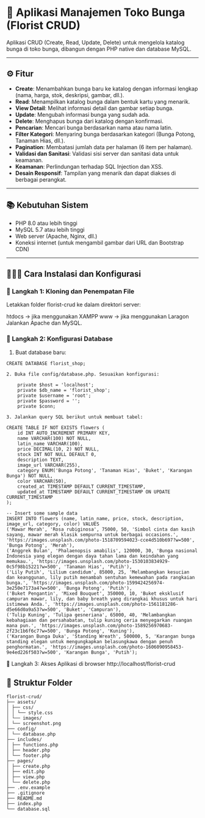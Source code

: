 # 💐 Aplikasi Manajemen Toko Bunga (Florist CRUD)

Aplikasi CRUD (Create, Read, Update, Delete) untuk mengelola katalog bunga di toko bunga, dibangun dengan PHP native dan database MySQL.

---

## ⚙️ Fitur

- **Create**: Menambahkan bunga baru ke katalog dengan informasi lengkap (nama, harga, stok, deskripsi, gambar, dll.).
- **Read**: Menampilkan katalog bunga dalam bentuk kartu yang menarik.
- **View Detail**: Melihat informasi detail dan gambar setiap bunga.
- **Update**: Mengubah informasi bunga yang sudah ada.
- **Delete**: Menghapus bunga dari katalog dengan konfirmasi.
- **Pencarian**: Mencari bunga berdasarkan nama atau nama latin.
- **Filter Kategori**: Menyaring bunga berdasarkan kategori (Bunga Potong, Tanaman Hias, dll.).
- **Pagination**: Membatasi jumlah data per halaman (6 item per halaman).
- **Validasi dan Sanitasi**: Validasi sisi server dan sanitasi data untuk keamanan.
- **Keamanan**: Perlindungan terhadap SQL Injection dan XSS.
- **Desain Responsif**: Tampilan yang menarik dan dapat diakses di berbagai perangkat.

---

## 📚 Kebutuhan Sistem

- PHP 8.0 atau lebih tinggi
- MySQL 5.7 atau lebih tinggi
- Web server (Apache, Nginx, dll.)
- Koneksi internet (untuk mengambil gambar dari URL dan Bootstrap CDN)

---

## 👩🏻‍💻 Cara Instalasi dan Konfigurasi

### 🧩 Langkah 1: Kloning dan Penempatan File
Letakkan folder florist-crud ke dalam direktori server:

htdocs → jika menggunakan XAMPP
www → jika menggunakan Laragon
Jalankan Apache dan MySQL.

### 🧩 Langkah 2: Konfigurasi Database
1. Buat database baru:

````
CREATE DATABASE florist_shop;

2. Buka file config/database.php. Sesuaikan konfigurasi:

    private $host = 'localhost';
    private $db_name = 'florist_shop';
    private $username = 'root';
    private $password = '';
    private $conn;

3. Jalankan query SQL berikut untuk membuat tabel:

CREATE TABLE IF NOT EXISTS flowers (
    id INT AUTO_INCREMENT PRIMARY KEY,
    name VARCHAR(100) NOT NULL,
    latin_name VARCHAR(100),
    price DECIMAL(10, 2) NOT NULL,
    stock INT NOT NULL DEFAULT 0,
    description TEXT,
    image_url VARCHAR(255),
    category ENUM('Bunga Potong', 'Tanaman Hias', 'Buket', 'Karangan Bunga') NOT NULL,
    color VARCHAR(50),
    created_at TIMESTAMP DEFAULT CURRENT_TIMESTAMP,
    updated_at TIMESTAMP DEFAULT CURRENT_TIMESTAMP ON UPDATE CURRENT_TIMESTAMP
);

-- Insert some sample data
INSERT INTO flowers (name, latin_name, price, stock, description, image_url, category, color) VALUES
('Mawar Merah', 'Rosa rubiginosa', 75000, 50, 'Simbol cinta dan kasih sayang, mawar merah klasik sempurna untuk berbagai occasions.', 'https://images.unsplash.com/photo-1518709594023-cce4d510b697?w=500', 'Bunga Potong', 'Merah'),
('Anggrek Bulan', 'Phalaenopsis amabilis', 120000, 30, 'Bunga nasional Indonesia yang elegan dengan daya tahan lama dan keindahan yang memukau.', 'https://images.unsplash.com/photo-1530103834929-0c5f98b15221?w=500', 'Tanaman Hias', 'Putih'),
('Lily Putih', 'Lilium candidum', 85000, 25, 'Melambangkan kesucian dan keanggunan, lily putih menambah sentuhan kemewahan pada rangkaian bunga.', 'https://images.unsplash.com/photo-1599424256974-3e250e7173a4?w=500', 'Bunga Potong', 'Putih'),
('Buket Pengantin', 'Mixed Bouquet', 350000, 10, 'Buket eksklusif campuran mawar, lily, dan baby breath yang dirangkai khusus untuk hari istimewa Anda.', 'https://images.unsplash.com/photo-1561181286-d5e66d0a9a53?w=500', 'Buket', 'Campuran'),
('Tulip Kuning', 'Tulipa gesneriana', 65000, 40, 'Melambangkan kebahagiaan dan persahabatan, tulip kuning ceria menyegarkan ruangan mana pun.', 'https://images.unsplash.com/photo-1589256970683-2f23c1b6f6c7?w=500', 'Bunga Potong', 'Kuning'),
('Karangan Bunga Duka', 'Standing Wreath', 500000, 5, 'Karangan bunga standing elegan untuk mengungkapkan belasungkawa dengan penuh penghormatan.', 'https://images.unsplash.com/photo-1606090958453-9e4ed226f503?w=500', 'Karangan Bunga', 'Putih');
````

🧩 Langkah 3: Akses Aplikasi di browser
http://localhost/florist-crud


## 📂 Struktur Folder

```
florist-crud/
├── assets/
│ ├── css/
│ │ └── style.css
│ └── images/
│ └── screenshot.png
├── config/
│ └── database.php
├── includes/
│ ├── functions.php
│ ├── header.php
│ └── footer.php
├── pages/
│ ├── create.php
│ ├── edit.php
│ ├── view.php
│ └── delete.php
├── .env.example
├── .gitignore
├── README.md
├── index.php
└── database.sql

````

